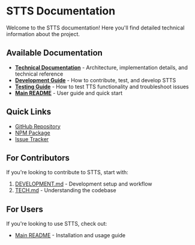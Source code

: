 # STTS Documentation

Welcome to the STTS documentation! Here you'll find detailed technical information about the project.

## Available Documentation

- **[Technical Documentation](TECH.md)** - Architecture, implementation details, and technical reference
- **[Development Guide](DEVELOPMENT.md)** - How to contribute, test, and develop STTS
- **[Testing Guide](TESTING.md)** - How to test TTS functionality and troubleshoot issues
- **[Main README](../README.md)** - User guide and quick start

## Quick Links

- [GitHub Repository](https://github.com/neekware/eh-aye-stts)
- [NPM Package](https://www.npmjs.com/package/@eh-aye/stts)
- [Issue Tracker](https://github.com/neekware/eh-aye-stts/issues)

## For Contributors

If you're looking to contribute to STTS, start with:

1. [DEVELOPMENT.md](DEVELOPMENT.md) - Development setup and workflow
2. [TECH.md](TECH.md) - Understanding the codebase

## For Users

If you're looking to use STTS, check out:

- [Main README](../README.md) - Installation and usage guide
